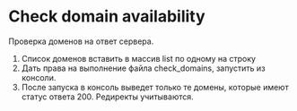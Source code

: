# Check domain availability
Проверка доменов на ответ сервера.

1. Список доменов вставить в массив list по одному на строку
2. Дать права на выполнение файла check_domains, запустить из консоли.
3. После запуска в консоль выведет только те домены, которые имеют статус ответа 200. Редиректы учитываются.
